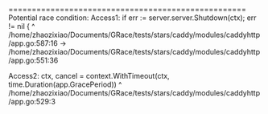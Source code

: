 ===================================================
Potential race condition:
 Access1:
        if err := server.server.Shutdown(ctx); err != nil {
                                         ^
/home/zhaozixiao/Documents/GRace/tests/stars/caddy/modules/caddyhttp/app.go:587:16 ->
/home/zhaozixiao/Documents/GRace/tests/stars/caddy/modules/caddyhttp/app.go:551:36
 
 Access2:
        ctx, cancel = context.WithTimeout(ctx, time.Duration(app.GracePeriod))
        ^
/home/zhaozixiao/Documents/GRace/tests/stars/caddy/modules/caddyhttp/app.go:529:3 
